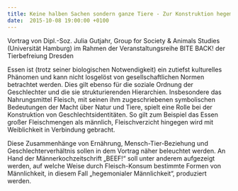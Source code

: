 ```yaml
---
title: Keine halben Sachen sondern ganze Tiere - Zur Konstruktion hegemonialer Männlichkeit durch Fleischkonsum
date:  2015-10-08 19:00:00 +0100
---
```


Vortrag von Dipl.-Soz. Julia Gutjahr, Group for Society &amp; Animals Studies (Universität Hamburg) im Rahmen der Veranstaltungsreihe BITE BACK! der Tierbefreiung Dresden



Essen ist (trotz seiner biologischen Notwendigkeit) ein zutiefst kulturelles Phänomen und kann nicht losgelöst von gesellschaftlichen
Normen betrachtet werden. Dies gilt ebenso für die soziale Ordnung der Geschlechter und die sie strukturierenden Hierarchien.
Insbesondere das Nahrungsmittel Fleisch, mit seinen ihm zugeschriebenen symbolischen Bedeutungen der Macht über Natur und
Tiere, spielt eine Rolle bei der Konstruktion von Geschlechtsidentitäten. So gilt zum Beispiel das Essen großer Fleischmengen
als männlich, Fleischverzicht hingegen wird mit Weiblichkeit in Verbindung gebracht.



Diese Zusammenhänge von Ernährung, Mensch-Tier-Beziehung und Geschlechterverhältnis sollen in dem Vortrag näher beleuchtet
werden. An Hand der Männerkochzeitschrift „BEEF!“ soll unter anderem aufgezeigt werden, auf welche Weise durch Fleisch-Konsum
bestimmte Formen von Männlichkeit, in diesem Fall „hegemonialer Männlichkeit“, produziert werden.


